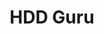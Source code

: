 ---
title: "HDD Guru"
url: /karachi/hdd-guru-naz-digital-shop-number-g273-muhammad-ali-jinnah-rd/
shop: electronics
---